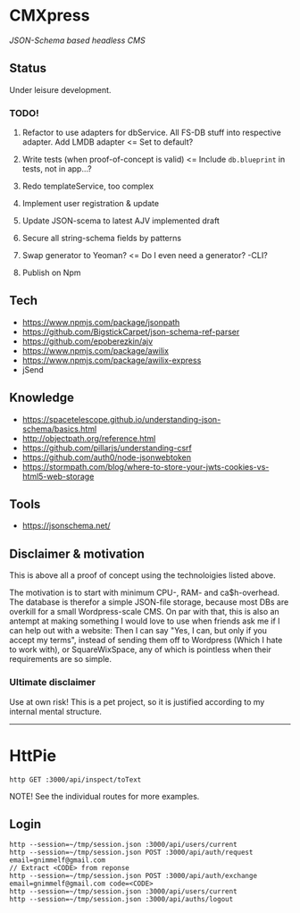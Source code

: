 # CMXpress

_JSON-Schema based headless CMS_

## Status

Under leisure development.

### TODO!

1. Refactor to use adapters for dbService. All FS-DB stuff into respective adapter. Add LMDB adapter <= Set to default?
2. Write tests (when proof-of-concept is valid) <= Include `db.blueprint` in tests, not in app...?
3. Redo templateService, too complex
4. Implement user registration & update
5. Update JSON-scema to latest AJV implemented draft

6. Secure all string-schema fields by patterns
7. Swap generator to Yeoman? <= Do I even need a generator? -CLI?
8. Publish on Npm

## Tech

- https://www.npmjs.com/package/jsonpath
- https://github.com/BigstickCarpet/json-schema-ref-parser
- https://github.com/epoberezkin/ajv
- https://www.npmjs.com/package/awilix
- https://www.npmjs.com/package/awilix-express
- jSend

## Knowledge

- https://spacetelescope.github.io/understanding-json-schema/basics.html
- http://objectpath.org/reference.html
- https://github.com/pillarjs/understanding-csrf
- https://github.com/auth0/node-jsonwebtoken
- https://stormpath.com/blog/where-to-store-your-jwts-cookies-vs-html5-web-storage

## Tools

- https://jsonschema.net/

## Disclaimer & motivation

This is above all a proof of concept using the technoloigies listed above.

The motivation is to start with minimum CPU-, RAM- and ca\$h-overhead. The database is therefor a simple JSON-file storage, because most DBs are overkill for a small Wordpress-scale CMS. On par with that, this is also an antempt at making something I would love to use when friends ask me if I can help out with a website: Then I can say "Yes, I can, but only if you accept my terms", instead of sending them off to Wordpress (Which I hate to work with), or SquareWixSpace, any of which is pointless when their requirements are so simple.

### Ultimate disclaimer

Use at own risk! This is a pet project, so it is justified according to my internal mental structure.

---

# HttPie

```
http GET :3000/api/inspect/toText
```

NOTE! See the individual routes for more examples.

## Login

```
http --session=~/tmp/session.json :3000/api/users/current
http --session=~/tmp/session.json POST :3000/api/auth/request email=gnimmelf@gmail.com
// Extract <CODE> from reponse
http --session=~/tmp/session.json POST :3000/api/auth/exchange email=gnimmelf@gmail.com code=<CODE>
http --session=~/tmp/session.json :3000/api/users/current
http --session=~/tmp/session.json :3000/api/auths/logout
```
